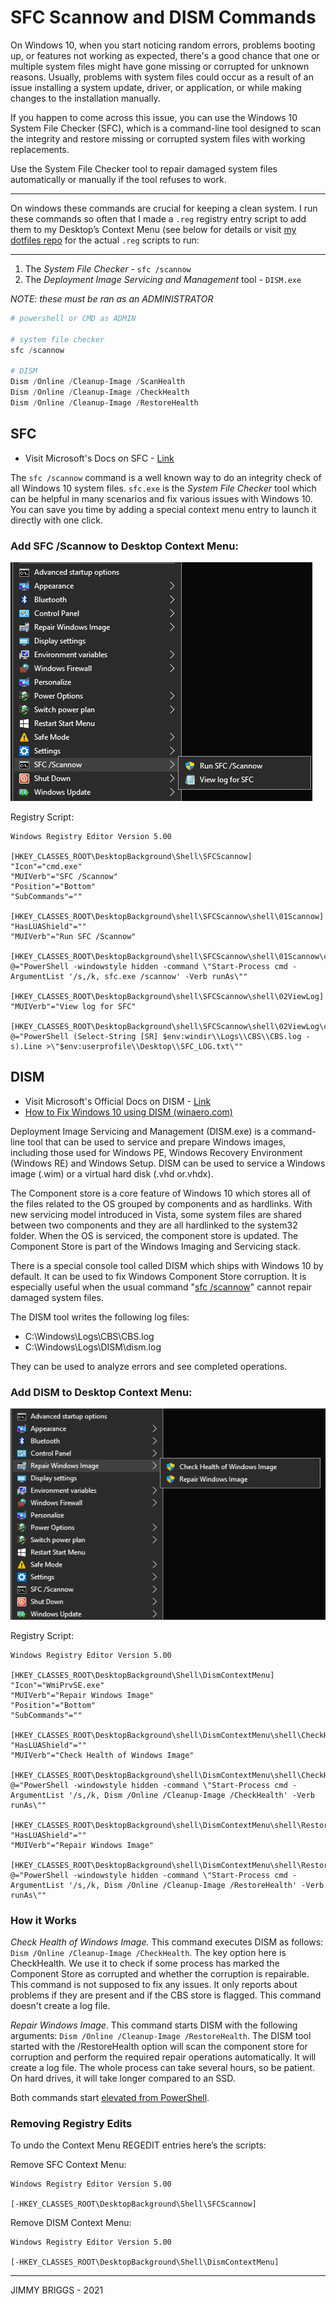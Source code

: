 # SFC Scannow and DISM Commands

On Windows 10, when you start noticing random errors, problems booting up, or features not working as expected, there's a good chance that one or multiple system files might have gone missing or corrupted for unknown reasons. Usually, problems with system files could occur as a result of an issue installing a system update, driver, or application, or while making changes to the installation manually.

If you happen to come across this issue, you can use the Windows 10 System File Checker (SFC), which is a command-line tool designed to scan the integrity and restore missing or corrupted system files with working replacements.

Use the System File Checker tool to repair damaged system files automatically or manually if the tool refuses to work.

***

On windows these commands are crucial for keeping a clean system. I run these commands so often that I made a `.reg` registry entry script to add them to my Desktop’s Context Menu (see below for details or visit [my dotfiles repo](https://github.com/jimbrig/jimsdots) for the actual `.reg` scripts to run:

***

 1. The *System File Checker* - `sfc /scannow`
 2. The *Deployment Image Servicing and Management* tool - `DISM.exe`

*NOTE: these must be ran as an ADMINISTRATOR*

```powershell
# powershell or CMD as ADMIN

# system file checker
sfc /scannow

# DISM
Dism /Online /Cleanup-Image /ScanHealth
Dism /Online /Cleanup-Image /CheckHealth
Dism /Online /Cleanup-Image /RestoreHealth
```

## SFC

- Visit Microsoft's Docs on SFC - [Link](https://docs.microsoft.com/en-us/windows-server/administration/windows-commands/sfc)

The `sfc /scannow` command is a well known way to do an integrity check of all Windows 10 system files. `sfc.exe` is the *System File Checker* tool which can be helpful in many scenarios and fix various issues with Windows 10. You can save you time by adding a special context menu entry to launch it directly with one click.

### Add SFC /Scannow to Desktop Context Menu:

![image-20210327021421066](assets/image-20210327021421066.png)

Registry Script:

```regedit
Windows Registry Editor Version 5.00

[HKEY_CLASSES_ROOT\DesktopBackground\Shell\SFCScannow]
"Icon"="cmd.exe"
"MUIVerb"="SFC /Scannow"
"Position"="Bottom"
"SubCommands"=""

[HKEY_CLASSES_ROOT\DesktopBackground\shell\SFCScannow\shell\01Scannow]
"HasLUAShield"=""
"MUIVerb"="Run SFC /Scannow"

[HKEY_CLASSES_ROOT\DesktopBackground\shell\SFCScannow\shell\01Scannow\command]
@="PowerShell -windowstyle hidden -command \"Start-Process cmd -ArgumentList '/s,/k, sfc.exe /scannow' -Verb runAs\""

[HKEY_CLASSES_ROOT\DesktopBackground\shell\SFCScannow\shell\02ViewLog]
"MUIVerb"="View log for SFC"

[HKEY_CLASSES_ROOT\DesktopBackground\shell\SFCScannow\shell\02ViewLog\command]
@="PowerShell (Select-String [SR] $env:windir\\Logs\\CBS\\CBS.log -s).Line >\"$env:userprofile\\Desktop\\SFC_LOG.txt\""
```

## DISM

- Visit Microsoft's Official Docs on DISM - [Link](https://docs.microsoft.com/en-us/windows-hardware/manufacture/desktop/what-is-dism)
- [How to Fix Windows 10 using DISM (winaero.com)](https://winaero.com/blog/fix-windows-10-using-dism/)

Deployment Image Servicing and Management (DISM.exe) is a command-line tool that can be used to service and prepare Windows images, including those used for Windows PE, Windows Recovery Environment (Windows RE) and Windows Setup. DISM can be used to service a Windows image (.wim) or a virtual hard disk (.vhd or.vhdx).

The Component store is a core feature of Windows 10 which stores all of the files related to the OS grouped by components and as hardlinks. With new servicing model introduced in Vista, some system files are shared between two components and they are all hardlinked to the system32 folder. When the OS is serviced, the component store is updated. The Component Store is part of the Windows Imaging and Servicing stack.

There is a special console tool called DISM which ships with Windows 10 by default. It can be used to fix Windows Component Store corruption. It is especially useful when the usual command "[sfc /scannow](https://winaero.com/blog/add-sfc-scannow-context-menu-in-windows-10/)" cannot repair damaged system files.

The DISM tool writes the following log files:

- C:\Windows\Logs\CBS\CBS.log
- C:\Windows\Logs\DISM\dism.log

They can be used to analyze errors and see completed operations.

### Add DISM to Desktop Context Menu:

![image-20210327021344936](assets/image-20210327021344936.png)

Registry Script:

```regedit
Windows Registry Editor Version 5.00

[HKEY_CLASSES_ROOT\DesktopBackground\Shell\DismContextMenu]
"Icon"="WmiPrvSE.exe"
"MUIVerb"="Repair Windows Image"
"Position"="Bottom"
"SubCommands"=""

[HKEY_CLASSES_ROOT\DesktopBackground\shell\DismContextMenu\shell\CheckHealth]
"HasLUAShield"=""
"MUIVerb"="Check Health of Windows Image"

[HKEY_CLASSES_ROOT\DesktopBackground\shell\DismContextMenu\shell\CheckHealth\command]
@="PowerShell -windowstyle hidden -command \"Start-Process cmd -ArgumentList '/s,/k, Dism /Online /Cleanup-Image /CheckHealth' -Verb runAs\""

[HKEY_CLASSES_ROOT\DesktopBackground\shell\DismContextMenu\shell\RestoreHealth]
"HasLUAShield"=""
"MUIVerb"="Repair Windows Image"

[HKEY_CLASSES_ROOT\DesktopBackground\shell\DismContextMenu\shell\RestoreHealth\command]
@="PowerShell -windowstyle hidden -command \"Start-Process cmd -ArgumentList '/s,/k, Dism /Online /Cleanup-Image /RestoreHealth' -Verb runAs\""
```

### How it Works

*Check Health of Windows Image.* This command executes DISM as follows: `Dism /Online /Cleanup-Image /CheckHealth`. The key option here is CheckHealth. We use it to check if some process has marked the Component Store as corrupted and whether the corruption is repairable. This command is not supposed to fix any issues. It only reports about problems if they are present and if the CBS store is flagged. This command doesn't create a log file.

*Repair Windows Image*. This command starts DISM with the following arguments: `Dism /Online /Cleanup-Image /RestoreHealth`. The DISM tool started with the /RestoreHealth option will scan the component store for corruption and perform the required repair operations automatically. It will create a log file. The whole process can take several hours, so be patient. On hard drives, it will take longer compared to an SSD.

Both commands start [elevated from PowerShell](https://winaero.com/blog/start-a-process-elevated-from-powershell/).

### Removing Registry Edits

To undo the Context Menu REGEDIT entries here’s the scripts:

Remove SFC Context Menu:

```
Windows Registry Editor Version 5.00

[-HKEY_CLASSES_ROOT\DesktopBackground\Shell\SFCScannow]
```

Remove DISM Context Menu:

```regedit
Windows Registry Editor Version 5.00

[-HKEY_CLASSES_ROOT\DesktopBackground\Shell\DismContextMenu]
```

***

JIMMY BRIGGS - 2021





